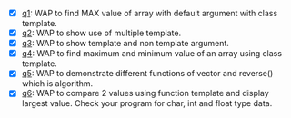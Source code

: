 - [x] [q1](q1.cpp): WAP to find MAX value of array with default argument with class template.
- [x] [q2](q2.cpp): WAP to show use of multiple template.
- [x] [q3](q3.cpp): WAP to show template and non template argument.
- [x] [q4](q4.cpp): WAP to find maximum and minimum value of an array using class template.
- [x] [q5](q5.cpp): WAP to demonstrate different functions of vector and reverse() which is algorithm.
- [x] [q6](q6.cpp): WAP to compare 2 values using function template and display largest value. Check your program for char, int and float type data.